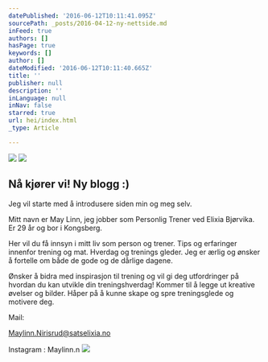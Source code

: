 ```yaml
---
datePublished: '2016-06-12T10:11:41.095Z'
sourcePath: _posts/2016-04-12-ny-nettside.md
inFeed: true
authors: []
hasPage: true
keywords: []
author: []
dateModified: '2016-06-12T10:11:40.665Z'
title: ''
publisher: null
description: ''
inLanguage: null
inNav: false
starred: true
url: hei/index.html
_type: Article

---
```

![](https://the-grid-user-content.s3-us-west-2.amazonaws.com/68957967-2f2f-4ec8-b252-34db5c427679.jpg)
![](https://the-grid-user-content.s3-us-west-2.amazonaws.com/bf68e7b0-b27f-4d80-9baa-07b9203313fb.jpg)

## Nå kjører vi! Ny blogg :)

Jeg vil starte med å introdusere siden min og meg selv.

Mitt navn er May Linn, jeg jobber som Personlig Trener ved Elixia Bjørvika. Er 29 år og bor i Kongsberg.

Her vil du få innsyn i mitt liv som person og trener. Tips og erfaringer innenfor trening og mat. Hverdag og trenings gleder. Jeg er ærlig og ønsker å fortelle om både de gode og de dårlige dagene.

Ønsker å bidra med inspirasjon til trening og vil gi deg utfordringer på hvordan du kan utvikle din treningshverdag! Kommer til å legge ut kreative øvelser og bilder. Håper på å kunne skape og spre treningsglede og motivere deg.

Mail:

Maylinn.Nirisrud@satselixia.no

Instagram : Maylinn.n
![](https://the-grid-user-content.s3-us-west-2.amazonaws.com/18614bde-f59e-4d8a-83c2-20073742dce9.jpg)